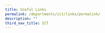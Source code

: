 ```yaml
---
title: Useful Links
permalink: /departments/ict/links/permalink/
description: ""
third_nav_title: ICT
---
```

